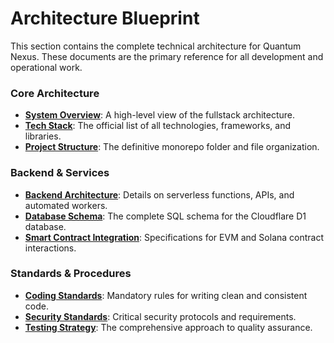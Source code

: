 # Architecture Blueprint

This section contains the complete technical architecture for Quantum Nexus. These documents are the primary reference for all development and operational work.

### Core Architecture
-   [**System Overview**](./system-overview.md): A high-level view of the fullstack architecture.
-   [**Tech Stack**](./tech-stack.md): The official list of all technologies, frameworks, and libraries.
-   [**Project Structure**](./project-structure.md): The definitive monorepo folder and file organization.

### Backend & Services
-   [**Backend Architecture**](./backend-architecture.md): Details on serverless functions, APIs, and automated workers.
-   [**Database Schema**](./database-schema.md): The complete SQL schema for the Cloudflare D1 database.
-   [**Smart Contract Integration**](./smart-contract-integration.md): Specifications for EVM and Solana contract interactions.

### Standards & Procedures
-   [**Coding Standards**](./coding-standards.md): Mandatory rules for writing clean and consistent code.
-   [**Security Standards**](./security-standards.md): Critical security protocols and requirements.
-   [**Testing Strategy**](./testing-strategy.md): The comprehensive approach to quality assurance.
